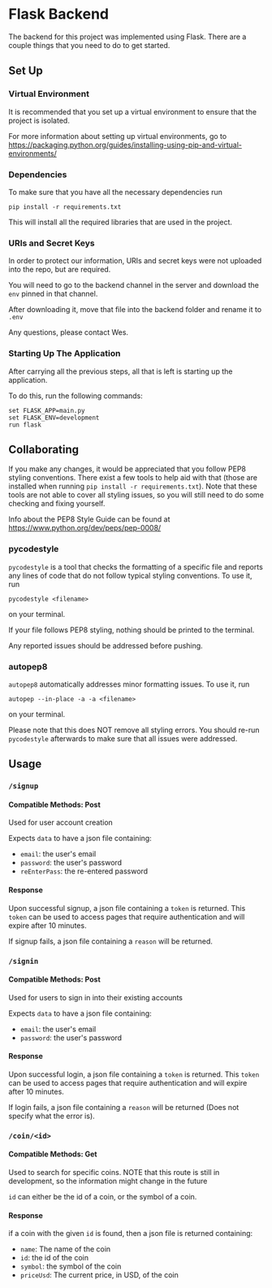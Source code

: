 # Flask Backend
The backend for this project was implemented using Flask.
There are a couple things that you need to do to get started.

## Set Up

### Virtual Environment
It is recommended that you set up a virtual environment to ensure that the project is isolated.

For more information about setting up virtual environments, go to https://packaging.python.org/guides/installing-using-pip-and-virtual-environments/

### Dependencies
To make sure that you have all the necessary dependencies run 
```
pip install -r requirements.txt
```
This will install all the required libraries that are used in the project.

### URIs and Secret Keys
In order to protect our information, URIs and secret keys were not uploaded into the repo, but are required.

You will need to go to the backend channel in the server and download the `env` pinned in that channel.

After downloading it, move that file into the backend folder and rename it to `.env`

Any questions, please contact Wes.

### Starting Up The Application
After carrying all the previous steps, all that is left is starting up the application.

To do this, run the following commands:
```
set FLASK_APP=main.py
set FLASK_ENV=development
run flask
```

## Collaborating
If you make any changes, it would be appreciated that you follow PEP8 styling conventions. There exist a few tools to help aid with that (those are installed when running `pip install -r requirements.txt`). Note that these tools are not able to cover all styling issues, so you will still need to do some checking and fixing yourself.

Info about the PEP8 Style Guide can be found at https://www.python.org/dev/peps/pep-0008/

### pycodestyle
`pycodestyle` is a tool that checks the formatting of a specific file and reports any lines of code that do not follow typical styling conventions. To use it, run
```
pycodestyle <filename>
```
on your terminal.

If your file follows PEP8 styling, nothing should be printed to the terminal. 

Any reported issues should be addressed before pushing.

### autopep8
`autopep8` automatically addresses minor formatting issues. To use it, run
```
autopep --in-place -a -a <filename>
```
on your terminal.

Please note that this does NOT remove all styling errors. You should re-run `pycodestyle` afterwards to make sure that all issues were addressed.

## Usage

### `/signup`
#### Compatible Methods: Post
Used for user account creation

Expects `data` to have a json file containing:
* `email`: the user's email
* `password`: the user's password
* `reEnterPass`: the re-entered password

#### Response
Upon successful signup, a json file containing a `token` is returned. This `token` can be used to access pages that require authentication and will expire after 10 minutes.

If signup fails, a json file containing a `reason` will be returned.

### `/signin`
#### Compatible Methods: Post
Used for users to sign in into their existing accounts

Expects `data` to have a json file containing:
* `email`: the user's email
* `password`: the user's password

#### Response
Upon successful login, a json file containing a `token` is returned. This `token` can be used to access pages that require authentication and will expire after 10 minutes.

If login fails, a json file containing a `reason` will be returned (Does not specify what the error is).

### `/coin/<id>`
#### Compatible Methods: Get
Used to search for specific coins. NOTE that this route is still in development, so the information might change in the future

`id` can either be the id of a coin, or the symbol of a coin.

#### Response
if a coin with the given `id` is found, then a json file is returned containing:
* `name`: The name of the coin
* `id`: the id of the coin
* `symbol`: the symbol of the coin
* `priceUsd`: The current price, in USD, of the coin
